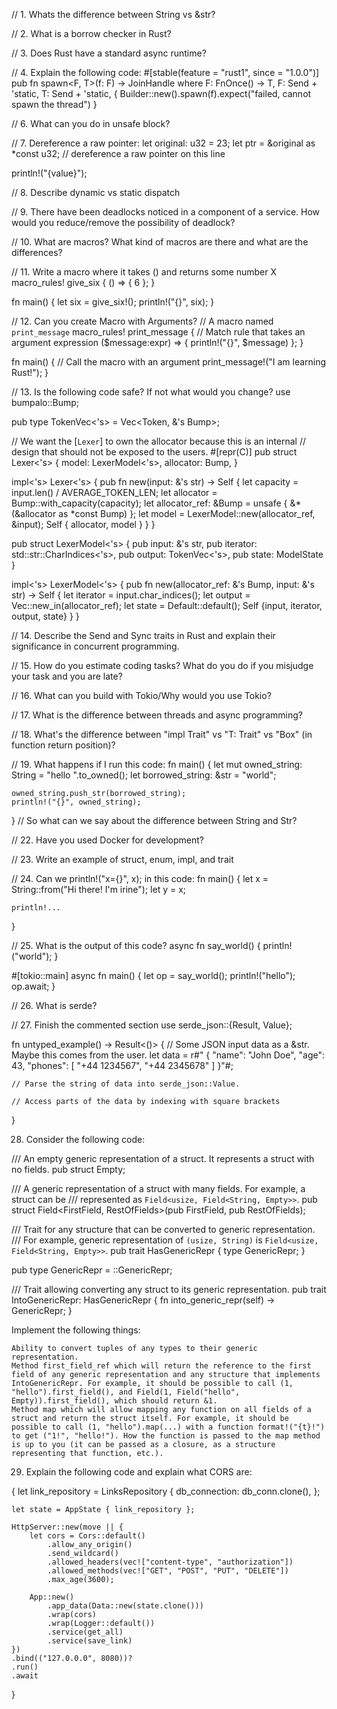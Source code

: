 // 1. Whats the difference between String vs &str?

// 2. What is a borrow checker in Rust?

// 3. Does Rust have a standard async runtime?

// 4. Explain the following code:
#[stable(feature = "rust1", since = "1.0.0")]
pub fn spawn<F, T>(f: F) -> JoinHandle<T>
where
    F: FnOnce() -> T,
    F: Send + 'static,
    T: Send + 'static,
{
    Builder::new().spawn(f).expect("failed, cannot spawn the thread")
}

// 6. What can you do in unsafe block?

// 7. Dereference a raw pointer:
let original: u32 = 23;
let ptr = &original as *const u32;
// dereference a raw pointer on this line

println!("{value}");

// 8. Describe dynamic vs static dispatch

// 9. There have been deadlocks noticed in a component of a service. How would you reduce/remove the possibility of deadlock?

// 10. What are macros? What kind of macros are there and what are the differences?

// 11. Write a macro where it takes () and returns some number X
macro_rules! give_six {
    () => {
        6
    };
}

fn main() {
    let six = give_six!();
    println!("{}", six);
}

// 12. Can you create Macro with Arguments?
// A macro named `print_message`
macro_rules! print_message {
    // Match rule that takes an argument expression
    ($message:expr) => {
        println!("{}", $message)
    };
}

fn main() {
    // Call the macro with an argument
    print_message!("I am learning Rust!");
}

// 13. Is the following code safe? If not what would you change?
use bumpalo::Bump;

pub type TokenVec<'s> = Vec<Token, &'s Bump>;

// We want the [`Lexer`] to own the allocator because this is an internal
// design that should not be exposed to the users.
#[repr(C)]
pub struct Lexer<'s> {
    model: LexerModel<'s>,
    allocator: Bump,
}

impl<'s> Lexer<'s> {
    pub fn new(input: &'s str) -> Self {
        let capacity = input.len() / AVERAGE_TOKEN_LEN;
        let allocator = Bump::with_capacity(capacity);
        let allocator_ref: &Bump = unsafe { &*(&allocator as *const Bump) };
        let model = LexerModel::new(allocator_ref, &input);
        Self { allocator, model }
    }
}

pub struct LexerModel<'s> {
    pub input: &'s str,
    pub iterator: std::str::CharIndices<'s>,
    pub output: TokenVec<'s>,
    pub state: ModelState
}

impl<'s> LexerModel<'s> {
    pub fn new(allocator_ref: &'s Bump, input: &'s str) -> Self {
        let iterator = input.char_indices();
        let output = Vec::new_in(allocator_ref);
        let state = Default::default();
        Self {input, iterator, output, state}
    }
}

// 14. Describe the Send and Sync traits in Rust and explain their significance in concurrent programming.

// 15. How do you estimate coding tasks? What do you do if you misjudge your task and you are late?

// 16. What can you build with Tokio/Why would you use Tokio?

// 17. What is the difference between threads and async programming?

// 18. What's the difference between "impl Trait" vs "T: Trait" vs "Box<dyn Trait>" (in function return position)?

// 19. What happens if I run this code:
fn main() {
    let mut owned_string: String = "hello ".to_owned();
    let borrowed_string: &str = "world";

    owned_string.push_str(borrowed_string);
    println!("{}", owned_string);
}
// So what can we say about the difference between String and Str?

// 22. Have you used Docker for development?

// 23. Write an example of struct, enum, impl, and trait

// 24. Can we println!("x={}", x); in this code:
fn main() {
    let x = String::from("Hi there! I'm irine");
    let y = x;

    println!...
}

// 25. What is the output of this code?
async fn say_world() {
    println!("world");
}

#[tokio::main]
async fn main() {
    let op = say_world();
    println!("hello");
    op.await;
}

// 26. What is serde?

// 27. Finish the commented section
use serde_json::{Result, Value};

fn untyped_example() -> Result<()> {
    // Some JSON input data as a &str. Maybe this comes from the user.
    let data = r#"
        {
            "name": "John Doe",
            "age": 43,
            "phones": [
                "+44 1234567",
                "+44 2345678"
            ]
        }"#;

    // Parse the string of data into serde_json::Value.

    // Access parts of the data by indexing with square brackets

}

28. Consider the following code:

/// An empty generic representation of a struct. It represents a struct with no fields.
pub struct Empty;

/// A generic representation of a struct with many fields. For example, a struct can be
/// represented as `Field<usize, Field<String, Empty>>`.
pub struct Field<FirstField, RestOfFields>(pub FirstField, pub RestOfFields);

/// Trait for any structure that can be converted to generic representation.
/// For example, generic representation of `(usize, String)` is `Field<usize, Field<String, Empty>>`.
pub trait HasGenericRepr {
    type GenericRepr;
}

pub type GenericRepr<T> = <T as HasGenericRepr>::GenericRepr;

/// Trait allowing converting any struct to its generic representation.
pub trait IntoGenericRepr: HasGenericRepr {
    fn into_generic_repr(self) -> GenericRepr<Self>;
}

Implement the following things:

    Ability to convert tuples of any types to their generic representation.
    Method first_field_ref which will return the reference to the first field of any generic representation and any structure that implements IntoGenericRepr. For example, it should be possible to call (1, "hello").first_field(), and Field(1, Field("hello", Empty)).first_field(), which should return &1.
    Method map which will allow mapping any function on all fields of a struct and return the struct itself. For example, it should be possible to call (1, "hello").map(...) with a function format!("{t}!") to get ("1!", "hello!"). How the function is passed to the map method is up to you (it can be passed as a closure, as a structure representing that function, etc.).


29. Explain the following code and explain what CORS are:

{
    let link_repository = LinksRepository {
        db_connection: db_conn.clone(),
    };

    let state = AppState { link_repository };

    HttpServer::new(move || {
        let cors = Cors::default()
            .allow_any_origin()
            .send_wildcard()
            .allowed_headers(vec!["content-type", "authorization"])
            .allowed_methods(vec!["GET", "POST", "PUT", "DELETE"])
            .max_age(3600);

        App::new()
            .app_data(Data::new(state.clone()))
            .wrap(cors)
            .wrap(Logger::default())
            .service(get_all)
            .service(save_link)
    })
    .bind(("127.0.0.0", 8080))?
    .run()
    .await
}

